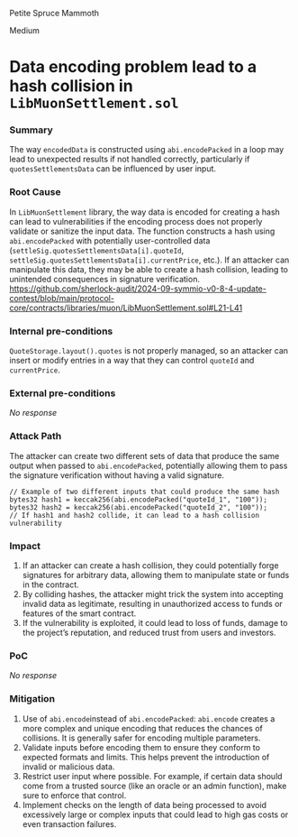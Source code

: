 Petite Spruce Mammoth

Medium

# Data encoding problem lead to a hash collision in `LibMuonSettlement.sol`

### Summary

The way `encodedData` is constructed using `abi.encodePacked` in a loop may lead to unexpected results if not handled correctly, particularly if `quotesSettlementsData` can be influenced by user input.

### Root Cause

In `LibMuonSettlement` library, the way data is encoded for creating a hash can lead to vulnerabilities if the encoding process does not properly validate or sanitize the input data. 
The function constructs a hash using `abi.encodePacked` with potentially user-controlled data (`settleSig.quotesSettlementsData[i].quoteId`, `settleSig.quotesSettlementsData[i].currentPrice`, etc.). If an attacker can manipulate this data, they may be able to create a hash collision, leading to unintended consequences in signature verification.
https://github.com/sherlock-audit/2024-09-symmio-v0-8-4-update-contest/blob/main/protocol-core/contracts/libraries/muon/LibMuonSettlement.sol#L21-L41

### Internal pre-conditions

`QuoteStorage.layout().quotes` is not properly managed, so an attacker can insert or modify entries in a way that they can control `quoteId` and `currentPrice`. 

### External pre-conditions

_No response_

### Attack Path

The attacker can create two different sets of data that produce the same output when passed to `abi.encodePacked`, potentially allowing them to pass the signature verification without having a valid signature.
```solidity
// Example of two different inputs that could produce the same hash
bytes32 hash1 = keccak256(abi.encodePacked("quoteId_1", "100"));
bytes32 hash2 = keccak256(abi.encodePacked("quoteId_2", "100"));
// If hash1 and hash2 collide, it can lead to a hash collision vulnerability
```

### Impact

1. If an attacker can create a hash collision, they could potentially forge signatures for arbitrary data, allowing them to manipulate state or funds in the contract.
2. By colliding hashes, the attacker might trick the system into accepting invalid data as legitimate, resulting in unauthorized access to funds or features of the smart contract.
3. If the vulnerability is exploited, it could lead to loss of funds, damage to the project’s reputation, and reduced trust from users and investors.

### PoC

_No response_

### Mitigation

1. Use of `abi.encode`instead of `abi.encodePacked`: `abi.encode` creates a more complex and unique encoding that reduces the chances of collisions. It is generally safer for encoding multiple parameters.
2. Validate inputs before encoding them to ensure they conform to expected formats and limits. This helps prevent the introduction of invalid or malicious data.
3. Restrict user input where possible. For example, if certain data should come from a trusted source (like an oracle or an admin function), make sure to enforce that control.
4. Implement checks on the length of data being processed to avoid excessively large or complex inputs that could lead to high gas costs or even transaction failures.